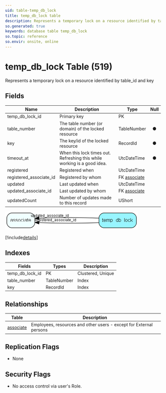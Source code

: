 ```yaml
---
uid: table-temp_db_lock
title: temp_db_lock table
description: Represents a temporary lock on a resource identified by table_id and key
so.generated: true
keywords: database table temp_db_lock
so.topic: reference
so.envir: onsite, online
---
```


# temp\_db\_lock Table (519)

Represents a temporary lock on a resource identified by table_id and key

## Fields

| Name | Description | Type | Null |
|------|-------------|------|:----:|
|temp\_db\_lock\_id|Primary key|PK| |
|table\_number|The table number (or domain) of the locked resource|TableNumber|&#x25CF;|
|key|The key/id of the locked resource|RecordId|&#x25CF;|
|timeout\_at|When this lock times out. Refreshing this while working is a good idea.|UtcDateTime|&#x25CF;|
|registered|Registered when|UtcDateTime| |
|registered\_associate\_id|Registered by whom|FK [associate](associate.md)| |
|updated|Last updated when|UtcDateTime| |
|updated\_associate\_id|Last updated by whom|FK [associate](associate.md)| |
|updatedCount|Number of updates made to this record|UShort| |


![temp_db_lock table relationship diagram](./media/temp_db_lock.png)

[!include[details](./includes/temp-db-lock.md)]

## Indexes

| Fields | Types | Description |
|--------|-------|-------------|
|temp\_db\_lock\_id |PK |Clustered, Unique |
|table\_number |TableNumber |Index |
|key |RecordId |Index |

## Relationships

| Table|  Description |
|------|-------------|
|[associate](associate.md)  |Employees, resources and other users - except for External persons |


## Replication Flags

* None

## Security Flags

* No access control via user's Role.


